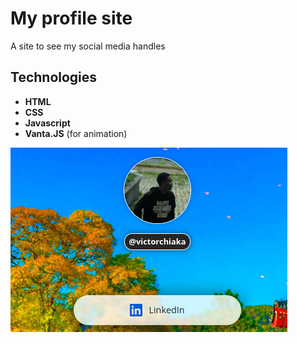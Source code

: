 # My profile site

A site to see my social media handles

## Technologies

- **HTML**
- **CSS**
- **Javascript**
- **Vanta.JS** (for animation)

![Site Look](images/profile-view.png)
